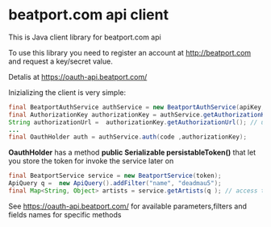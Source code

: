 beatport.com api client
=======================

This is Java client library for beatport.com api

To use this library you need to register an account at http://beatport.com and request a key/secret value.

Detalis at https://oauth-api.beatport.com/

Inizializing the client is very simple:

```java
final BeatportAuthService authService = new BeatportAuthService(apiKey, apiSecret);
final AuthorizationKey authorizationKey = authService.getAuthorizationKey();
String authorizationUrl =  authorizationKey.getAuthorizationUrl(); // user must visit this link in orther to obtain the activation code
...
final OauthHolder auth = authService.auth(code ,authorizationKey);

```
**OauthHolder** has a method **public Serializable persistableToken()** that let you store the token for invoke the service later on

```java
final BeatportService service = new BeatportService(token);
ApiQuery q =  new ApiQuery().addFilter("name", "deadmau5");
final Map<String, Object> artists = service.getArtists(q ); // access this map by api response fields names


```


See https://oauth-api.beatport.com/ for available parameters,filters and fields names for specific methods
